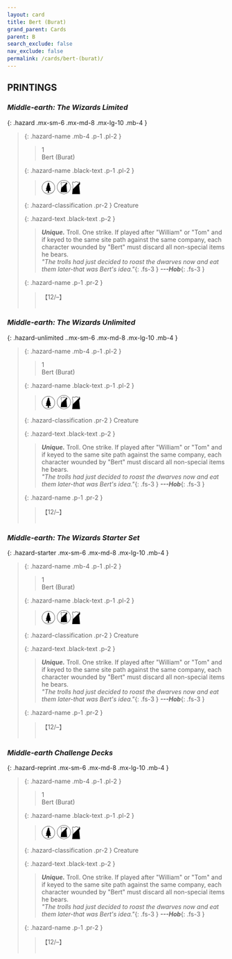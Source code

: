 ```yaml
---
layout: card
title: Bert (Burat)
grand_parent: Cards
parent: B
search_exclude: false
nav_exclude: false
permalink: /cards/bert-(burat)/
---
```


## PRINTINGS


### _Middle-earth: The Wizards Limited_

{: .hazard .mx-sm-6 .mx-md-8 .mx-lg-10 .mb-4 }
> {: .hazard-name .mb-4 .p-1 .pl-2 }
> > <div class="hazard-mp">1</div>
> > <div class="card-name">Bert (Burat)</div>
>
> {: .hazard-name .black-text .p-1 .pl-2 }
> > ![](/assets/images/wilderness.svg) ![](/assets/images/shadow-land.svg) ![](/assets/images/shadow-hold.svg)
>
> {: .hazard-classification .pr-2 }
> Creature
>
> {: .hazard-text .black-text .p-2 }
> > _**Unique.**_ Troll. One strike. If played after "William" or "Tom" and if keyed to the same site path against the same company, each character wounded by "Bert" must discard all non-special items he bears. <br>_"The trolls had just decided to roast the dwarves now and eat them later-that was Bert's idea."_{: .fs-3 } ***---&#65279;Hob***{: .fs-3 }  
>
> {: .hazard-name .p-1 .pr-2 }
> > <div class="card-shield">【12/&ndash;】</div>
> > <div class="card-corruption">&nbsp;</div>

### _Middle-earth: The Wizards Unlimited_

{: .hazard-unlimited ..mx-sm-6 .mx-md-8 .mx-lg-10 .mb-4 }
> {: .hazard-name .mb-4 .p-1 .pl-2 }
> > <div class="hazard-mp">1</div>
> > <div class="card-name">Bert (Burat)</div>
>
> {: .hazard-name .black-text .p-1 .pl-2 }
> > ![](/assets/images/wilderness.svg) ![](/assets/images/shadow-land.svg) ![](/assets/images/shadow-hold.svg)
>
> {: .hazard-classification .pr-2 }
> Creature
>
> {: .hazard-text .black-text .p-2 }
> > _**Unique.**_ Troll. One strike. If played after "William" or "Tom" and if keyed to the same site path against the same company, each character wounded by "Bert" must discard all non-special items he bears. <br>_"The trolls had just decided to roast the dwarves now and eat them later-that was Bert's idea."_{: .fs-3 } ***---&#65279;Hob***{: .fs-3 }  
>
> {: .hazard-name .p-1 .pr-2 }
> > <div class="card-shield">【12/&ndash;】</div>
> > <div class="card-corruption-white">&nbsp;</div>

### _Middle-earth: The Wizards Starter Set_

{: .hazard-starter .mx-sm-6 .mx-md-8 .mx-lg-10 .mb-4 }
> {: .hazard-name .mb-4 .p-1 .pl-2 }
> > <div class="hazard-mp">1</div>
> > <div class="card-name">Bert (Burat)</div>
>
> {: .hazard-name .black-text .p-1 .pl-2 }
> > ![](/assets/images/wilderness.svg) ![](/assets/images/shadow-land.svg) ![](/assets/images/shadow-hold.svg)
>
> {: .hazard-classification .pr-2 }
> Creature
>
> {: .hazard-text .black-text .p-2 }
> > _**Unique.**_ Troll. One strike. If played after "William" or "Tom" and if keyed to the same site path against the same company, each character wounded by "Bert" must discard all non-special items he bears. <br>_"The trolls had just decided to roast the dwarves now and eat them later-that was Bert's idea."_{: .fs-3 } ***---&#65279;Hob***{: .fs-3 }  
>
> {: .hazard-name .p-1 .pr-2 }
> > <div class="card-shield">【12/&ndash;】</div>
> > <div class="card-corruption-white">&nbsp;</div>

### _Middle-earth Challenge Decks_

{: .hazard-reprint .mx-sm-6 .mx-md-8 .mx-lg-10 .mb-4 }
> {: .hazard-name .mb-4 .p-1 .pl-2 }
> > <div class="hazard-mp">1</div>
> > <div class="card-name">Bert (Burat)</div>
>
> {: .hazard-name .black-text .p-1 .pl-2 }
> > ![](/assets/images/wilderness.svg) ![](/assets/images/shadow-land.svg) ![](/assets/images/shadow-hold.svg)
>
> {: .hazard-classification .pr-2 }
> Creature
>
> {: .hazard-text .black-text .p-2 }
> > _**Unique.**_ Troll. One strike. If played after "William" or "Tom" and if keyed to the same site path against the same company, each character wounded by "Bert" must discard all non-special items he bears. <br>_"The trolls had just decided to roast the dwarves now and eat them later-that was Bert's idea."_{: .fs-3 } ***---&#65279;Hob***{: .fs-3 }  
>
> {: .hazard-name .p-1 .pr-2 }
> > <div class="card-shield">【12/&ndash;】</div>
> > <div class="card-corruption-white">&nbsp;</div>
